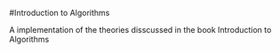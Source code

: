 #Introduction to Algorithms

A implementation of the theories disscussed in the book Introduction to Algorithms